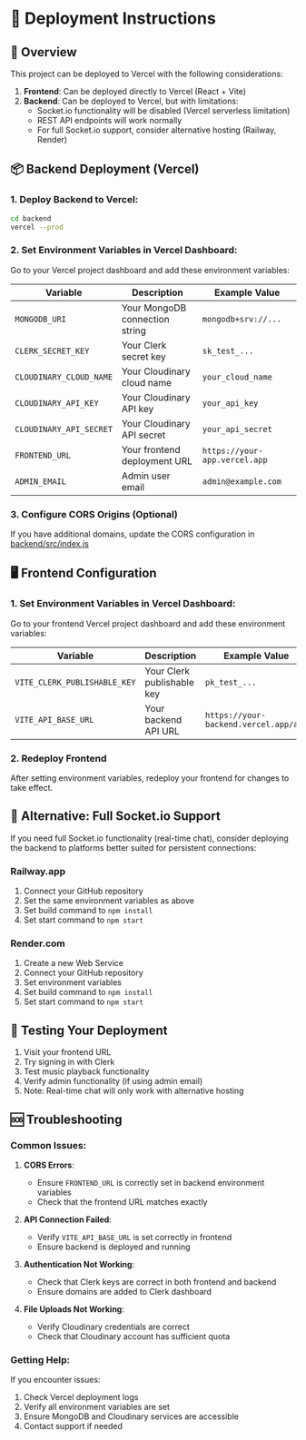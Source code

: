 # 🚀 Deployment Instructions

## 🎯 Overview

This project can be deployed to Vercel with the following considerations:

1. **Frontend**: Can be deployed directly to Vercel (React + Vite)
2. **Backend**: Can be deployed to Vercel, but with limitations:
   - Socket.io functionality will be disabled (Vercel serverless limitation)
   - REST API endpoints will work normally
   - For full Socket.io support, consider alternative hosting (Railway, Render)

## 📦 Backend Deployment (Vercel)

### 1. Deploy Backend to Vercel:
```bash
cd backend
vercel --prod
```

### 2. Set Environment Variables in Vercel Dashboard:
Go to your Vercel project dashboard and add these environment variables:

| Variable | Description | Example Value |
|----------|-------------|---------------|
| `MONGODB_URI` | Your MongoDB connection string | `mongodb+srv://...` |
| `CLERK_SECRET_KEY` | Your Clerk secret key | `sk_test_...` |
| `CLOUDINARY_CLOUD_NAME` | Your Cloudinary cloud name | `your_cloud_name` |
| `CLOUDINARY_API_KEY` | Your Cloudinary API key | `your_api_key` |
| `CLOUDINARY_API_SECRET` | Your Cloudinary API secret | `your_api_secret` |
| `FRONTEND_URL` | Your frontend deployment URL | `https://your-app.vercel.app` |
| `ADMIN_EMAIL` | Admin user email | `admin@example.com` |

### 3. Configure CORS Origins (Optional)
If you have additional domains, update the CORS configuration in [backend/src/index.js](backend/src/index.js)

## 🖥️ Frontend Configuration

### 1. Set Environment Variables in Vercel Dashboard:
Go to your frontend Vercel project dashboard and add these environment variables:

| Variable | Description | Example Value |
|----------|-------------|---------------|
| `VITE_CLERK_PUBLISHABLE_KEY` | Your Clerk publishable key | `pk_test_...` |
| `VITE_API_BASE_URL` | Your backend API URL | `https://your-backend.vercel.app/api` |

### 2. Redeploy Frontend
After setting environment variables, redeploy your frontend for changes to take effect.

## 🔄 Alternative: Full Socket.io Support

If you need full Socket.io functionality (real-time chat), consider deploying the backend to platforms better suited for persistent connections:

### Railway.app
1. Connect your GitHub repository
2. Set the same environment variables as above
3. Set build command to `npm install`
4. Set start command to `npm start`

### Render.com
1. Create a new Web Service
2. Connect your GitHub repository
3. Set environment variables
4. Set build command to `npm install`
5. Set start command to `npm start`

## 🧪 Testing Your Deployment

1. Visit your frontend URL
2. Try signing in with Clerk
3. Test music playback functionality
4. Verify admin functionality (if using admin email)
5. Note: Real-time chat will only work with alternative hosting

## 🆘 Troubleshooting

### Common Issues:

1. **CORS Errors**: 
   - Ensure `FRONTEND_URL` is correctly set in backend environment variables
   - Check that the frontend URL matches exactly

2. **API Connection Failed**:
   - Verify `VITE_API_BASE_URL` is set correctly in frontend
   - Ensure backend is deployed and running

3. **Authentication Not Working**:
   - Check that Clerk keys are correct in both frontend and backend
   - Ensure domains are added to Clerk dashboard

4. **File Uploads Not Working**:
   - Verify Cloudinary credentials are correct
   - Check that Cloudinary account has sufficient quota

### Getting Help:
If you encounter issues:
1. Check Vercel deployment logs
2. Verify all environment variables are set
3. Ensure MongoDB and Cloudinary services are accessible
4. Contact support if needed